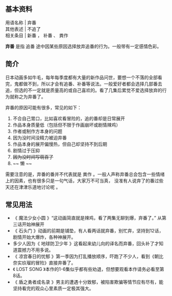 **基本资料**  
---  
用语名称  |  弃番   
其他表述  |  不追了   
相关条目  |  新番  ，  补番  、  粪作   
  
**弃番** 是指  追番  途中因某些原因选择放弃追番的行为。一般带有一定感情色彩。

##  简介

日本动画多如牛毛，每年每季度都有大量的新作品问世，要想一个不落的全部看完，鬼都做不到，所以才会有追番、补番等说法。一般爱好者都会选择几部番去追，但选的不一定就是质量高的或自己喜欢的。看了几集后累觉不爱选择放弃的行为就称之为弃番了。

弃番的原因可能有很多，常见的如下：

  1. 不合自己胃口，比如喜欢看冒险的，追的番却是日常展开 
  2. 作品本身质量低（包括但不限于作画崩坏或剧情辣鸡） 
  3. 作者或制作方本身的问题 
  4. 因为没时间没精力被迫弃番 
  5. 作品本身的展开偏慢热，但自己却坚持不到后期 
  6. 剧情过于压抑 
  7. ~~因为没时间写萌百了~~
  8. ~~ 懒  ~~

需要注意的是，弃番的番并不代表就是  粪作  。一般人声称弃番总会包含一些情绪上的因素，也有很多只是一句气话，大家万不可当真，
没准有人说弃了的番过些天还在津津乐道地讨论呢  。

##  常见用法

  * 《  魔法少女小圆  》“这动画简直就是辣鸡，看了两集无聊到爆，弃番了。”  从第三话开始神展开 
  * 《  石头门  》动画的前期是铺垫，有人看两话就弃番，别忙弃，坚持到12话，剧情开始大爆炸，各种神展开。 
  * 多少人因为《  地球防卫少年  》这看起来幼儿向的译名而弃番，回头补了才知道震撼力不用多说。 
  * 《  凉宫春日的忧郁  》第一季因为打乱播放顺序，吓跑了不少人，看到《朝比奈实玖瑠的冒险》直接弃番了。 
  * 《  LOST SONG  》本作的1-6集似乎都有些劝退，但想要观看本作请务必看至第8话。 
  * 《  盾之勇者成名录  》男主的遭遇十分致郁，被陷害欺骗等情节应有尽有，能坚持看完的观众心里素质一定极其强大。 